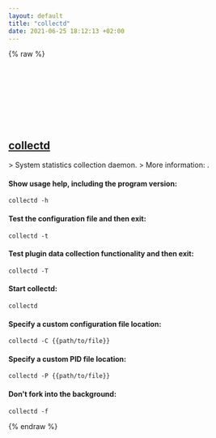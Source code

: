 ```yaml
---
layout: default
title: "collectd"
date: 2021-06-25 18:12:13 +02:00
---
```

{% raw %}
<h2 id="collectd">
  <a href="/en/linux/collectd.html">collectd</a> <a href="#collectd"><svg class="icon">
    <use href="/assets/images/unicode_sprite.svg#link" />
  </svg></a>
</h2>
> System statistics collection daemon.
> More information: <https://collectd.org/>.

#### Show usage help, including the program version:
```shell
collectd -h
```
#### Test the configuration file and then exit:
```shell
collectd -t
```
#### Test plugin data collection functionality and then exit:
```shell
collectd -T
```
#### Start collectd:
```shell
collectd
```
#### Specify a custom configuration file location:
```shell
collectd -C {{path/to/file}}
```
#### Specify a custom PID file location:
```shell
collectd -P {{path/to/file}}
```
#### Don't fork into the background:
```shell
collectd -f
```
{% endraw %}